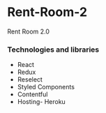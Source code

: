 # Rent-Room-2

Rent Room 2.0

### Technologies and libraries

- React
- Redux
- Reselect
- Styled Components
- Contentful
- Hosting- Heroku
